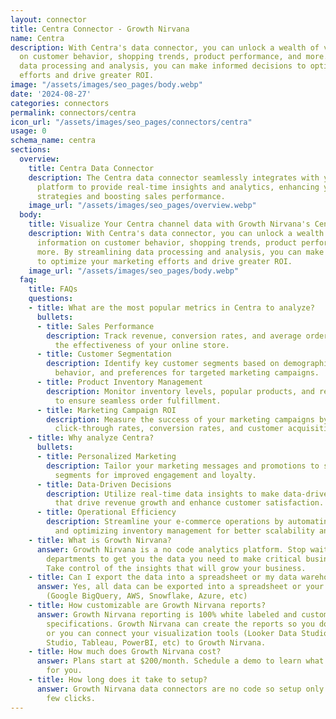 ```yaml
---
layout: connector
title: Centra Connector - Growth Nirvana
name: Centra
description: With Centra's data connector, you can unlock a wealth of valuable information
  on customer behavior, shopping trends, product performance, and more. By streamlining
  data processing and analysis, you can make informed decisions to optimize your marketing
  efforts and drive greater ROI.
image: "/assets/images/seo_pages/body.webp"
date: '2024-08-27'
categories: connectors
permalink: connectors/centra
icon_url: "/assets/images/seo_pages/connectors/centra"
usage: 0
schema_name: centra
sections:
  overview:
    title: Centra Data Connector
    description: The Centra data connector seamlessly integrates with your e-commerce
      platform to provide real-time insights and analytics, enhancing your marketing
      strategies and boosting sales performance.
    image_url: "/assets/images/seo_pages/overview.webp"
  body:
    title: Visualize Your Centra channel data with Growth Nirvana's Centra Connector
    description: With Centra's data connector, you can unlock a wealth of valuable
      information on customer behavior, shopping trends, product performance, and
      more. By streamlining data processing and analysis, you can make informed decisions
      to optimize your marketing efforts and drive greater ROI.
    image_url: "/assets/images/seo_pages/body.webp"
  faq:
    title: FAQs
    questions:
    - title: What are the most popular metrics in Centra to analyze?
      bullets:
      - title: Sales Performance
        description: Track revenue, conversion rates, and average order value to gauge
          the effectiveness of your online store.
      - title: Customer Segmentation
        description: Identify key customer segments based on demographics, buying
          behavior, and preferences for targeted marketing campaigns.
      - title: Product Inventory Management
        description: Monitor inventory levels, popular products, and restocking needs
          to ensure seamless order fulfillment.
      - title: Marketing Campaign ROI
        description: Measure the success of your marketing campaigns by analyzing
          click-through rates, conversion rates, and customer acquisition costs.
    - title: Why analyze Centra?
      bullets:
      - title: Personalized Marketing
        description: Tailor your marketing messages and promotions to specific customer
          segments for improved engagement and loyalty.
      - title: Data-Driven Decisions
        description: Utilize real-time data insights to make data-driven decisions
          that drive revenue growth and enhance customer satisfaction.
      - title: Operational Efficiency
        description: Streamline your e-commerce operations by automating data processes
          and optimizing inventory management for better scalability and profitability.
    - title: What is Growth Nirvana?
      answer: Growth Nirvana is a no code analytics platform. Stop waiting for other
        departments to get you the data you need to make critical business decisions.
        Take control of the insights that will grow your business.
    - title: Can I export the data into a spreadsheet or my data warehouse?
      answer: Yes, all data can be exported into a spreadsheet or your data warehouse
        (Google BigQuery, AWS, Snowflake, Azure, etc)
    - title: How customizable are Growth Nirvana reports?
      answer: Growth Nirvana reporting is 100% white labeled and customized to your
        specifications. Growth Nirvana can create the reports so you don’t have to
        or you can connect your visualization tools (Looker Data Studio/Google Data
        Studio, Tableau, PowerBI, etc) to Growth Nirvana.
    - title: How much does Growth Nirvana cost?
      answer: Plans start at $200/month. Schedule a demo to learn what plan is best
        for you.
    - title: How long does it take to setup?
      answer: Growth Nirvana data connectors are no code so setup only requires a
        few clicks.
---
```

